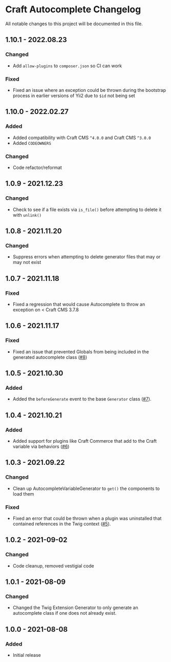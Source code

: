 # Craft Autocomplete Changelog

All notable changes to this project will be documented in this file.

## 1.10.1 - 2022.08.23
### Changed
* Add `allow-plugins` to `composer.json` so CI can work

### Fixed
* Fixed an issue where an exception could be thrown during the bootstrap process in earlier versions of Yii2 due to `$id` not being set

## 1.10.0 - 2022.02.27
### Added
* Added compatibility with Craft CMS `^4.0.0` and Craft CMS `^3.0.0`
* Added `CODEOWNERS`

### Changed
* Code refactor/reformat

## 1.0.9 - 2021.12.23
### Changed
* Check to see if a file exists via `is_file()` before attempting to delete it with `unlink()`

## 1.0.8 - 2021.11.20
### Changed
*  Suppress errors when attempting to delete generator files that may or may not exist

## 1.0.7 - 2021.11.18
### Fixed
* Fixed a regression that would cause Autocomplete to throw an exception on < Craft CMS 3.7.8

## 1.0.6 - 2021.11.17
### Fixed
* Fixed an issue that prevented Globals from being included in the generated autocomplete class ([#8](https://github.com/nystudio107/craft-autocomplete/issues/8))

## 1.0.5 - 2021.10.30
### Added
* Added the `beforeGenerate` event to the base `Generator` class ([#7](https://github.com/nystudio107/craft-autocomplete/issues/7)).

## 1.0.4 - 2021.10.21
### Added
* Added support for plugins like Craft Commerce that add to the Craft variable via behaviors ([#6](https://github.com/nystudio107/craft-autocomplete/issues/6))

## 1.0.3 - 2021.09.22
### Changed
* Clean up AutocompleteVariableGenerator to `get()` the components to load them

### Fixed
* Fixed an error that could be thrown when a plugin was uninstalled that contained references in the Twig context ([#5](https://github.com/nystudio107/craft-autocomplete/issues/5)).

## 1.0.2 - 2021-09-02
### Changed
* Code cleanup, removed vestigial code

## 1.0.1 - 2021-08-09
### Changed
* Changed the Twig Extension Generator to only generate an autocomplete class if one does not already exist.

## 1.0.0 - 2021-08-08
### Added
* Initial release
